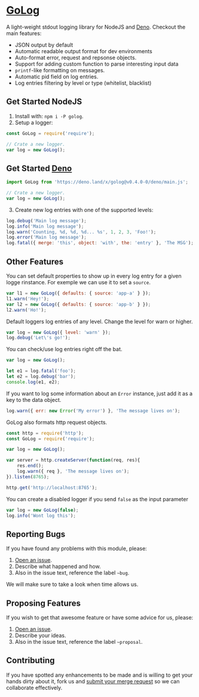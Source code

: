 # [GoLog](https://gitlab.com/GCSBOSS/golog)

A light-weight stdout logging library for NodeJS and [Deno](https://deno.land). Checkout the main features:

- JSON output by default
- Automatic readable output format for dev environments
- Auto-format error, request and repsonse objects.
- Support for adding custom function to parse interesting input data
- `printf`-like formatting on messages.
- Automatic pid field on log entries.
- Log entries filtering by level or type (whitelist, blacklist)

## Get Started NodeJS

1. Install with: `npm i -P golog`.
2. Setup a logger:

```js
const GoLog = require('require');

// Crate a new logger.
var log = new GoLog();
```

## Get Started [Deno](https://deno.land)

```js
import GoLog from 'https://deno.land/x/golog@v0.4.0-0/deno/main.js';

// Crate a new logger.
var log = new GoLog();
```

3. Create new log entries with one of the supported levels:

```js
log.debug('Main log message');
log.info('Main log message');
log.warn('Counting, %d, %d, %d... %s', 1, 2, 3, 'Foo!');
log.error('Main log message');
log.fatal({ merge: 'this', object: 'with', the: 'entry' }, 'The MSG');
```

## Other Features

You can set default properties to show up in every log entry for a given logge rinstance.
For exemple we can use it to set a `source`.

```js
var l1 = new GoLog({ defaults: { source: 'app-a' } });
l1.warn('Hey!');
var l2 = new GoLog({ defaults: { source: 'app-b' } });
l2.warn('Ho!');
```

Default loggers log entries of any level. Change the level for warn or higher.

```js
var log = new GoLog({ level: 'warn' });
log.debug('Let\'s go!');
```

You can check/use log entries right off the bat.

```js
var log = new GoLog();

let e1 = log.fatal('foo');
let e2 = log.debug('bar');
console.log(e1, e2);
```

If you want to log some information about an `Error` instance, just add it as a key to the data object.

```js
log.warn({ err: new Error('My error') }, 'The message lives on');
```

GoLog also formats http request objects.

```js
const http = require('http');
const GoLog = require('require');

var log = new GoLog();

var server = http.createServer(function(req, res){
    res.end();
    log.warn({ req }, 'The message lives on');
}).listen(8765);

http.get('http://localhost:8765');
```

You can create a disabled logger if you send `false` as the input parameter

```js
var log = new GoLog(false);
log.info('Wont log this');
```

## Reporting Bugs
If you have found any problems with this module, please:

1. [Open an issue](https://gitlab.com/GCSBOSS/golog/issues/new).
2. Describe what happened and how.
3. Also in the issue text, reference the label `~bug`.

We will make sure to take a look when time allows us.

## Proposing Features
If you wish to get that awesome feature or have some advice for us, please:
1. [Open an issue](https://gitlab.com/GCSBOSS/golog/issues/new).
2. Describe your ideas.
3. Also in the issue text, reference the label `~proposal`.

## Contributing
If you have spotted any enhancements to be made and is willing to get your hands
dirty about it, fork us and
[submit your merge request](https://gitlab.com/GCSBOSS/golog/merge_requests/new)
so we can collaborate effectively.

